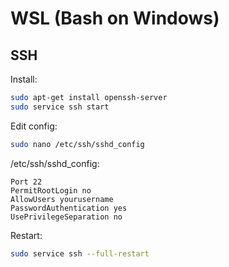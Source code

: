 # WSL (Bash on Windows)

## SSH

Install:

```Bash
sudo apt-get install openssh-server
sudo service ssh start
```

Edit config:

```Bash
sudo nano /etc/ssh/sshd_config
```

/etc/ssh/sshd_config:

```File
Port 22
PermitRootLogin no
AllowUsers yourusername
PasswordAuthentication yes
UsePrivilegeSeparation no
```

Restart:

```Bash
sudo service ssh --full-restart
```
